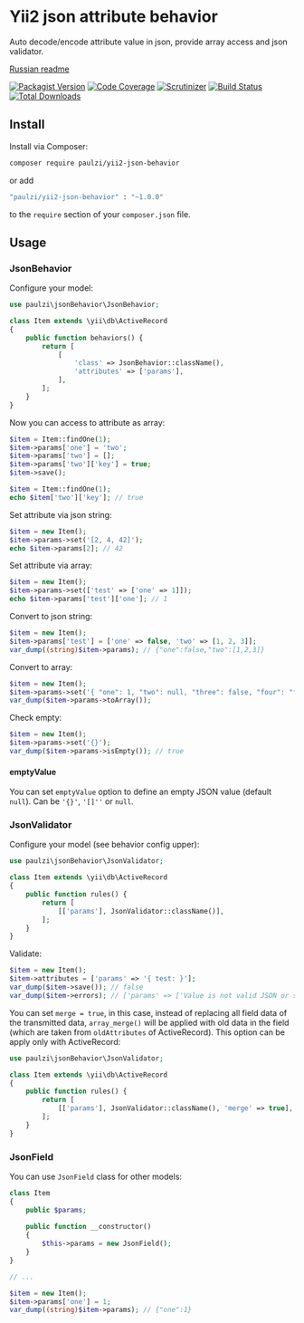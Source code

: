 # Yii2 json attribute behavior

Auto decode/encode attribute value in json, provide array access and json validator.

[Russian readme](https://github.com/paulzi/yii2-json-behavior/blob/master/README.ru.md)

[![Packagist Version](https://img.shields.io/packagist/v/paulzi/yii2-json-behavior.svg)](https://packagist.org/packages/paulzi/yii2-json-behavior)
[![Code Coverage](https://img.shields.io/scrutinizer/coverage/g/paulzi/yii2-json-behavior/master.svg)](https://scrutinizer-ci.com/g/paulzi/yii2-json-behavior/?branch=master)
[![Scrutinizer](https://img.shields.io/scrutinizer/g/paulzi/yii2-json-behavior.svg)](https://scrutinizer-ci.com/g/paulzi/yii2-json-behavior/?branch=master)
[![Build Status](https://img.shields.io/travis/paulzi/yii2-json-behavior/master.svg)](https://travis-ci.org/paulzi/yii2-json-behavior)
[![Total Downloads](https://img.shields.io/packagist/dt/paulzi/yii2-json-behavior.svg)](https://packagist.org/packages/paulzi/yii2-json-behavior)

## Install

Install via Composer:

```bash
composer require paulzi/yii2-json-behavior
```

or add

```bash
"paulzi/yii2-json-behavior" : "~1.0.0"
```

to the `require` section of your `composer.json` file.

## Usage

### JsonBehavior

Configure your model:

```php
use paulzi\jsonBehavior\JsonBehavior;

class Item extends \yii\db\ActiveRecord
{
    public function behaviors() {
        return [
            [
                'class' => JsonBehavior::className(),
                'attributes' => ['params'],
            ],
        ];
    }
}
```

Now you can access to attribute as array:

```php
$item = Item::findOne(1);
$item->params['one'] = 'two';
$item->params['two'] = [];
$item->params['two']['key'] = true;
$item->save();

$item = Item::findOne(1);
echo $item['two']['key']; // true
```

Set attribute via json string:

```php
$item = new Item();
$item->params->set('[2, 4, 42]');
echo $item->params[2]; // 42
```

Set attribute via array:

```php
$item = new Item();
$item->params->set(['test' => ['one' => 1]]);
echo $item->params['test']['one']; // 1
```

Convert to json string:

```php
$item = new Item();
$item->params['test'] = ['one' => false, 'two' => [1, 2, 3]];
var_dump((string)$item->params); // {"one":false,"two":[1,2,3]}
```

Convert to array:

```php
$item = new Item();
$item->params->set('{ "one": 1, "two": null, "three": false, "four": "four" }');
var_dump($item->params->toArray());
```

Check empty:

```php
$item = new Item();
$item->params->set('{}');
var_dump($item->params->isEmpty()); // true
```

#### emptyValue

You can set `emptyValue` option to define an empty JSON value (default `null`). Can be `'{}'`, `'[]''` or `null`.

### JsonValidator

Configure your model (see behavior config upper):

```php
use paulzi\jsonBehavior\JsonValidator;

class Item extends \yii\db\ActiveRecord
{
    public function rules() {
        return [
            [['params'], JsonValidator::className()],
        ];
    }
}
```

Validate:

```php
$item = new Item();
$item->attributes = ['params' => '{ test: }'];
var_dump($item->save()); // false
var_dump($item->errors); // ['params' => ['Value is not valid JSON or scalar']]
```

You can set `merge = true`, in this case, instead of replacing all field data of the transmitted data, `array_merge()` will be applied with old data in the field (which are taken from `oldAttributes` of ActiveRecord). This option can be apply only with ActiveRecord:

```php
use paulzi\jsonBehavior\JsonValidator;

class Item extends \yii\db\ActiveRecord
{
    public function rules() {
        return [
            [['params'], JsonValidator::className(), 'merge' => true],
        ];
    }
}
```

### JsonField

You can use `JsonField` class for other models:

```php
class Item
{
    public $params;
    
    public function __constructor()
    {
        $this->params = new JsonField();
    }
}

// ...

$item = new Item();
$item->params['one'] = 1;
var_dump((string)$item->params); // {"one":1}
```